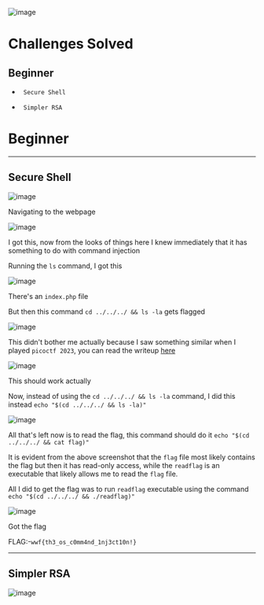 ![image](https://github.com/user-attachments/assets/fdb27919-3ef8-4661-82ac-368ea73d0e41)

# Challenges Solved
## Beginner
-      Secure Shell
-      Simpler RSA


# Beginner
<hr>

## Secure Shell

![image](https://github.com/user-attachments/assets/d4d99342-4666-4db5-bee8-bc4f1c2828cc)

Navigating to the webpage

![image](https://github.com/user-attachments/assets/9750472d-b36c-42df-8297-537ccf48424e)

I got this, now from the looks of things here I knew immediately that it has something to do with command injection

Running the `ls` command, I got this

![image](https://github.com/user-attachments/assets/a7688e55-0511-4591-a304-7ce67bd598a2)

There's an `index.php` file

But then this command `cd ../../../ && ls -la` gets flagged

![image](https://github.com/user-attachments/assets/8ae8addb-373d-4572-8a90-ec67fc8735f6)

This didn't bother me actually because I saw something similar when I played `picoctf 2023`, you can read the writeup [here](https://github.com/BlackAnon22/BlackAnon22.github.io/blob/main/posts/CTF%20Competitions/picoCTF_2023.md)

![image](https://github.com/user-attachments/assets/1ee40418-34f7-43b5-8bb4-fa3cf7ef9842)

This should work actually

Now, instead of using the `cd ../../../ && ls -la` command, I did this instead `echo "$(cd ../../../ && ls -la)"`

![image](https://github.com/user-attachments/assets/fb51142f-94cf-44c7-b1c9-5d1cfdb3ea6b)

All that's left now is to read the flag, this command should do it `echo "$(cd ../../../ && cat flag)"`

It is evident from the above screenshot that the `flag` file most likely contains the flag but then it has read-only access, while the `readflag` is an executable that likely allows me to read the `flag` file.

All I did to get the flag was to run `readflag` executable using the command `echo "$(cd ../../../ && ./readflag)"`

![image](https://github.com/user-attachments/assets/5bb269f8-9f28-488a-b7f7-13e6a0b6b735)

Got the flag

FLAG:-```wwf{th3_os_c0mm4nd_1nj3ct10n!}```

--------------------------

## Simpler RSA

![image](https://github.com/user-attachments/assets/904878c0-2606-45bb-a1f7-dc4f6bc53395)

























